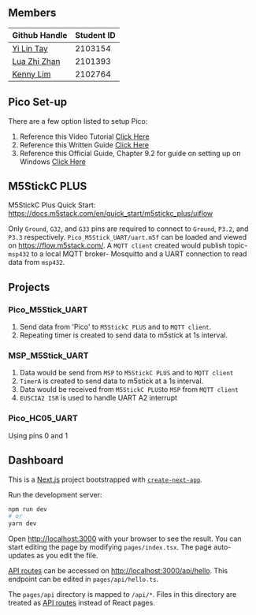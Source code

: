 ## Members

Github Handle | Student ID 
--- | --- |
<a href="https://github.com/yilinTay1/">Yi Lin Tay</a> | 2103154 
<a href="https://github.com/luazhizhan/">Lua Zhi Zhan</a> | 2101393 
<a href="https://github.com/Kenny-DevTech/">Kenny Lim</a> | 2102764 

## Pico Set-up
There are a few option listed to setup Pico:
1. Reference this Video Tutorial [Click Here](https://www.youtube.com/watch?v=B5rQSoOmR5w) 
2. Reference this Written Guide [Click Here](https://www.digikey.sg/en/maker/projects/raspberry-pi-pico-and-rp2040-cc-part-1-blink-and-vs-code/7102fb8bca95452e9df6150f39ae8422)
3. Reference this Official Guide, Chapter 9.2 for guide on setting up on Windows [Click Here](https://datasheets.raspberrypi.com/pico/getting-started-with-pico.pdf) 

## M5StickC PLUS
M5StickC Plus Quick Start: https://docs.m5stack.com/en/quick_start/m5stickc_plus/uiflow

Only `Ground`, `G32`, and `G33` pins are required to connect to `Ground`, `P3.2`, and `P3.3` respectively.
`Pico_M5Stick_UART/uart.m5f` can be loaded and viewed on https://flow.m5stack.com/. A `MQTT client` created would publish topic- `msp432` to a local MQTT broker- Mosquitto and a UART connection to read data from `msp432`.

## Projects
### Pico_M5Stick_UART 
1. Send data from 'Pico' to `M5StickC PLUS` and to `MQTT client`.
2. Repeating timer is created to send data to m5stick at 1s interval.

### MSP_M5Stick_UART
1. Data would be send from `MSP` to `M5StickC PLUS` and to `MQTT client`
2. `TimerA` is created to send data to m5stick at a 1s interval.
3. Data would be received from `M5StickC PLUS`to `MSP` from `MQTT client`
4. `EUSCIA2 ISR` is used to handle UART A2 interrupt

### Pico_HC05_UART
Using pins 0 and 1 

## Dashboard
This is a [Next.js](https://nextjs.org/) project bootstrapped with [`create-next-app`](https://github.com/vercel/next.js/tree/canary/packages/create-next-app).


Run the development server:
```bash
npm run dev
# or
yarn dev
```
Open [http://localhost:3000](http://localhost:3000) with your browser to see the result.
You can start editing the page by modifying `pages/index.tsx`. The page auto-updates as you edit the file.

[API routes](https://nextjs.org/docs/api-routes/introduction) can be accessed on [http://localhost:3000/api/hello](http://localhost:3000/api/hello). This endpoint can be edited in `pages/api/hello.ts`.

The `pages/api` directory is mapped to `/api/*`. Files in this directory are treated as [API routes](https://nextjs.org/docs/api-routes/introduction) instead of React pages.
